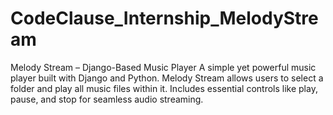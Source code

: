 # CodeClause_Internship_MelodyStream
Melody Stream – Django-Based Music Player A simple yet powerful music player built with Django and Python. Melody Stream allows users to select a folder and play all music files within it. Includes essential controls like play, pause, and stop for seamless audio streaming.
